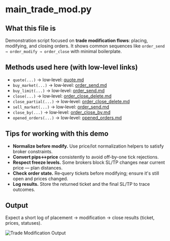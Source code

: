 
# main_trade_mod.py

## What this file is

Demonstration script focused on **trade modification flows**: placing, modifying, and closing orders.
It shows common sequences like `order_send → order_modify → order_close` with minimal boilerplate.

## Methods used here (with low‑level links)

- `quote(...)` → low‑level: [quote.md](../MT4Account/Market_quota_symbols/quote.md)
- `buy_market(...)` → low‑level: [order_send.md](../MT4Account/Trading_Actions/order_send.md)
- `buy_limit(...)` → low‑level: [order_send.md](../MT4Account/Trading_Actions/order_send.md)
- `close(...)` → low‑level: [order_close_delete.md](../MT4Account/Trading_Actions/order_close_delete.md)
- `close_partial(...)` → low‑level: [order_close_delete.md](../MT4Account/Trading_Actions/order_close_delete.md)
- `sell_market(...)` → low‑level: [order_send.md](../MT4Account/Trading_Actions/order_send.md)
- `close_by(...)` → low‑level: [order_close_by.md](../MT4Account/Trading_Actions/order_close_by.md)
- `opened_orders(...)` → low‑level: [opened_orders.md](../MT4Account/Orders_Positions_History/opened_orders.md)

## Tips for working with this demo

- **Normalize before modify.** Use price/lot normalization helpers to satisfy broker constraints.
- **Convert pips↔price** consistently to avoid off-by-one tick rejections.
- **Respect freeze levels.** Some brokers block SL/TP changes near current price — plan distances.
- **Check order state.** Re‑query tickets before modifying; ensure it's still open and prices changed.
- **Log results.** Store the returned ticket and the final SL/TP to trace outcomes.

## Output

Expect a short log of placement → modification → close results (ticket, prices, statuses).

![Trade Modification Output](../Examples_of_illustrations/Mod.bmp)
